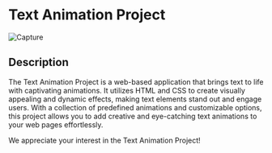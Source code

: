 # Text Animation Project

![Capture](https://github.com/SalahEddine-Ghannouch/Text-Animation/assets/79339578/c6727fa4-46a8-458e-9ab2-e4af8f731756)

## Description

The Text Animation Project is a web-based application that brings text to life with captivating animations. It utilizes HTML and CSS to create visually appealing and dynamic effects, making text elements stand out and engage users. With a collection of predefined animations and customizable options, this project allows you to add creative and eye-catching text animations to your web pages effortlessly.


We appreciate your interest in the Text Animation Project!
